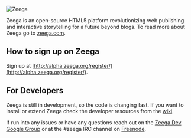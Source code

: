 ![Zeega](https://raw.github.com/Zeega/Zeega-Core/master/web/images/zeega-logo-large.png)

Zeega is an open-source HTML5 platform revolutionizing web publishing and interactive storytelling for a future beyond blogs. To read more about Zeega go to [zeega.com](http://zeega.com).


## How to sign up on Zeega

Sign up at [http://alpha.zeega.org/register/](http://alpha.zeega.org/register/).  


## For Developers

Zeega is still in development, so the code is changing fast. If you want to install or extend Zeega check the developer resources from the [wiki](http://github.com/Zeega/Zeega-Core/wiki). 

If run into any issues or have any questions reach out on the [Zeega Dev Google Group](https://groups.google.com/forum/?fromgroups#!forum/zeega-dev) or at the #zeega IRC channel on [Freenode](http://freenode.net/).
